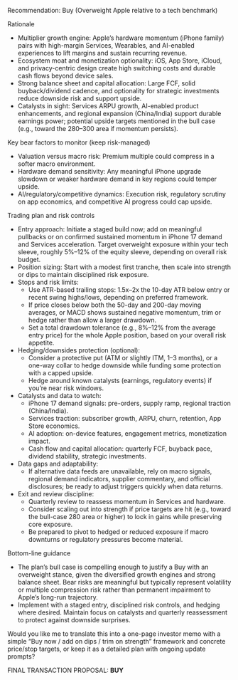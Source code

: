 Recommendation: Buy (Overweight Apple relative to a tech benchmark)

Rationale
- Multiplier growth engine: Apple’s hardware momentum (iPhone family) pairs with high-margin Services, Wearables, and AI-enabled experiences to lift margins and sustain recurring revenue.
- Ecosystem moat and monetization optionality: iOS, App Store, iCloud, and privacy-centric design create high switching costs and durable cash flows beyond device sales.
- Strong balance sheet and capital allocation: Large FCF, solid buyback/dividend cadence, and optionality for strategic investments reduce downside risk and support upside.
- Catalysts in sight: Services ARPU growth, AI-enabled product enhancements, and regional expansion (China/India) support durable earnings power; potential upside targets mentioned in the bull case (e.g., toward the $280–$300 area if momentum persists).

Key bear factors to monitor (keep risk-managed)
- Valuation versus macro risk: Premium multiple could compress in a softer macro environment.
- Hardware demand sensitivity: Any meaningful iPhone upgrade slowdown or weaker hardware demand in key regions could temper upside.
- AI/regulatory/competitive dynamics: Execution risk, regulatory scrutiny on app economics, and competitive AI progress could cap upside.

Trading plan and risk controls
- Entry approach: Initiate a staged build now; add on meaningful pullbacks or on confirmed sustained momentum in iPhone 17 demand and Services acceleration. Target overweight exposure within your tech sleeve, roughly 5%–12% of the equity sleeve, depending on overall risk budget.
- Position sizing: Start with a modest first tranche, then scale into strength or dips to maintain disciplined risk exposure.
- Stops and risk limits:
  - Use ATR-based trailing stops: 1.5x–2x the 10-day ATR below entry or recent swing highs/lows, depending on preferred framework.
  - If price closes below both the 50-day and 200-day moving averages, or MACD shows sustained negative momentum, trim or hedge rather than allow a larger drawdown.
  - Set a total drawdown tolerance (e.g., 8%–12% from the average entry price) for the whole Apple position, based on your overall risk appetite.
- Hedging/downsides protection (optional):
  - Consider a protective put (ATM or slightly ITM, 1–3 months), or a one-way collar to hedge downside while funding some protection with a capped upside.
  - Hedge around known catalysts (earnings, regulatory events) if you’re near risk windows.
- Catalysts and data to watch:
  - iPhone 17 demand signals: pre-orders, supply ramp, regional traction (China/India).
  - Services traction: subscriber growth, ARPU, churn, retention, App Store economics.
  - AI adoption: on-device features, engagement metrics, monetization impact.
  - Cash flow and capital allocation: quarterly FCF, buyback pace, dividend stability, strategic investments.
- Data gaps and adaptability:
  - If alternative data feeds are unavailable, rely on macro signals, regional demand indicators, supplier commentary, and official disclosures; be ready to adjust triggers quickly when data returns.
- Exit and review discipline:
  - Quarterly review to reassess momentum in Services and hardware.
  - Consider scaling out into strength if price targets are hit (e.g., toward the bull-case 280 area or higher) to lock in gains while preserving core exposure.
  - Be prepared to pivot to hedged or reduced exposure if macro downturns or regulatory pressures become material.

Bottom-line guidance
- The plan’s bull case is compelling enough to justify a Buy with an overweight stance, given the diversified growth engines and strong balance sheet. Bear risks are meaningful but typically represent volatility or multiple compression risk rather than permanent impairment to Apple’s long-run trajectory.
- Implement with a staged entry, disciplined risk controls, and hedging where desired. Maintain focus on catalysts and quarterly reassessment to protect against downside surprises.

Would you like me to translate this into a one-page investor memo with a simple “Buy now / add on dips / trim on strength” framework and concrete price/stop targets, or keep it as a detailed plan with ongoing update prompts? 

FINAL TRANSACTION PROPOSAL: **BUY**